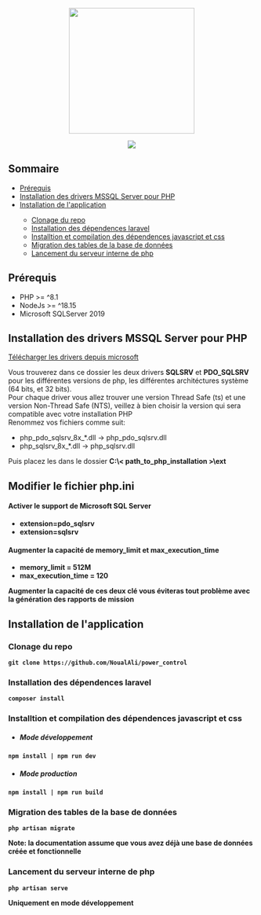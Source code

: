 <p align="center"><img src="https://github.com/NoualAli/power_control/blob/master/public/images/brand.png" width="256"></p>
<p align="center">
    <img src="https://img.shields.io/badge/version-1.0-%125741"/>
</p>

## Sommaire
<ul>
    <li><a href="./README.md#prérequis">Prérequis</a></li>
    <li><a href="./README.md#installation-des-drivers-mssql-server-pour-php">Installation des drivers MSSQL Server pour PHP</a></li>
    <li><a href="./README.md#installation-de-lapplication">Installation de l'application</a></li>
    <ul>
        <li><a href="./README.md#clonage-du-repo">Clonage du repo</a></li>
        <li><a href="./README.md#installation-des-dépendences-laravel">Installation des dépendences laravel</a></li>
        <li><a href="./README.md#installtion-et-compilation-des-dépendences-javascript-et-css">Installtion et compilation des dépendences javascript et css</a></li>
        <li><a href="./README.md#migration-des-tables-de-la-base-de-données">Migration des tables de la base de données</a></li>
        <li><a href="./README.md#lancement-du-serveur-interne-de-php">Lancement du serveur interne de php</a></li>
    </ul>
</ul>

## Prérequis
- PHP >= ^8.1
- NodeJs >= ^18.15
- Microsoft SQLServer 2019

## Installation des drivers MSSQL Server pour PHP
<a href="https://go.microsoft.com/fwlink/?linkid=2226724" target="_blank">Télécharger les drivers depuis microsoft</a>
<p>
    Vous trouverez dans ce dossier les deux drivers <b>SQLSRV</b> et <b>PDO_SQLSRV</b> pour les différentes versions de php, les différentes architéctures système (64 bits, et 32 bits). <br/>
    Pour chaque driver vous allez trouver une version Thread Safe (ts) et une version Non-Thread Safe (NTS), veillez à bien choisir la version qui sera compatible avec votre installation PHP <br/>
    Renommez vos fichiers comme suit:
</p>
<ul>
    <li>php_pdo_sqlsrv_8x_*.dll -> php_pdo_sqlsrv.dll</li>
    <li>php_sqlsrv_8x_*.dll -> php_sqlsrv.dll</li>
</ul>

<p>
    Puis placez les dans le dossier <b>C:\< path_to_php_installation >\ext
</p>

    
## Modifier le fichier php.ini
    
#### Activer le support de Microsoft SQL Server
    
<ul>
    <li>extension=pdo_sqlsrv</li>
    <li>extension=sqlsrv</li>
</ul>

#### Augmenter la capacité de memory_limit et max_execution_time

<ul>
    <li>memory_limit = 512M</li>
    <li>max_execution_time = 120</li>
</ul>

**Augmenter la capacité de ces deux clé vous éviteras tout problème avec la génération des rapports de mission**
    
## Installation de l'application

### Clonage du repo
```batch
git clone https://github.com/NoualAli/power_control
```

### Installation des dépendences laravel
```batch
composer install
```

### Installtion et compilation des dépendences javascript et css
- ##### Mode développement
```batch
npm install | npm run dev
```
- ##### Mode production
```batch
npm install | npm run build
```

### Migration des tables de la base de données
```batch
php artisan migrate
```
**Note: la documentation assume que vous avez déjà une base de données créée et fonctionnelle**

### Lancement du serveur interne de php
```batch
php artisan serve
```
**Uniquement en mode développement**

